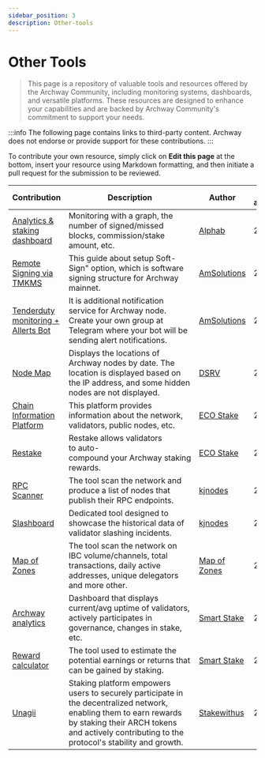 ```yaml
---
sidebar_position: 3
description: Other-tools
---
```


# Other Tools

> This page is a repository of valuable tools and resources offered by the Archway Community, including monitoring systems, dashboards, and versatile platforms. These resources are designed to enhance your capabilities and are backed by Archway Community's commitment to support your needs.

:::info
The following page contains links to third-party content. Archway does not endorse or provide support for these contributions.
:::

To contribute your own resource, simply click on **Edit this page** at the bottom, insert your resource using Markdown formatting, and then initiate a pull request for the submission to be reviewed.

| Contribution | Description | Author | Date added/updated |
| --- | --- | --- | --- |
| [Analytics & staking dashboard](https://alphab.ai/s/m/archway) | Monitoring with a graph, the number of signed/missed blocks, commission/stake amount, etc. | [Alphab](https://alphab.ai/s/m/archway) | 2023-11-21 |
| [Remote Signing via TMKMS](https://github.com/AlexToTheMoon/AM-Solutions/blob/main/Tenderduty/archway/README.md) | This guide about setup Soft-Sign" option, which is software signing structure for Archway mainnet. | [AmSolutions](https://github.com/AlexToTheMoon) | 2023-07-06 |
| [Tenderduty monitoring + Allerts Bot](https://github.com/AlexToTheMoon/AM-Solutions/blob/main/Tenderduty/archway/README.md) | It is additional notification service for Archway node. Create your own group at Telegram where your bot will be sending alert notifications. | [AmSolutions](https://github.com/AlexToTheMoon) | 2023-11-18 |
| [Node Map](https://www.allthatnode.com/archway.dsrv?q=nodemap) | Displays the locations of Archway nodes by date. The location is displayed based on the IP address, and some hidden nodes are not displayed. | [DSRV](https://www.dsrvlabs.com) | 2023-11-21
| [Chain Information Platform](https://cosmos.directory/archway) | This platform provides information about the network, validators, public nodes, etc. | [ECO Stake](https://github.com/eco-stake) | 2023-11-21 |
| [Restake](https://restake.app/archway) | Restake allows validators to auto-compound your Archway staking rewards. | [ECO Stake](https://github.com/eco-stake) | 2023-11-21 |
| [RPC Scanner](https://services.kjnodes.com/mainnet/archway/public-rpc) | The tool scan the network and produce a list of nodes that publish their RPC endpoints. | [kjnodes](https://github.com/kj89) | 2023-04-19 |
| [Slashboard](https://services.kjnodes.com/mainnet/archway/slashboard/) | Dedicated tool designed to showcase the historical data of validator slashing incidents. | [kjnodes](https://github.com/kj89) | 2023-04-19 |
| [Map of Zones](https://mapofzones.com/zones/archway-1/overview) | The tool scan the network on IBC volume/channels, total transactions, daily active addresses, unique delegators and more other. | [Map of Zones](https://github.com/mapofzones) | 2024-01-30 |
| [Archway analytics](https://analytics.smartstake.io/archway) | Dashboard that displays current/avg uptime of validators, actively participates in governance, changes in stake, etc. | [Smart Stake](https://smartstake.io/) | 2023-03-07 |
| [Reward calculator](https://analytics.smartstake.io/archway/calc) | The tool used to estimate the potential earnings or returns that can be gained by staking. | [Smart Stake](https://smartstake.io/) | 2023-03-07 |
| [Unagii](https://app.unagii.com/stake/archway) | Staking platform empowers users to securely participate in the decentralized network, enabling them to earn rewards by staking their ARCH tokens and actively contributing to the protocol's stability and growth. | [Stakewithus](https://www.stakewith.us) | 2023-11-21 |